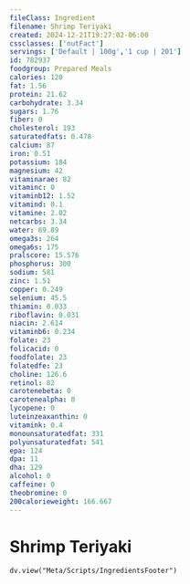 ```yaml
---
fileClass: Ingredient
filename: Shrimp Teriyaki
created: 2024-12-21T19:27:02-06:00
cssclasses: ['nutFact']
servings: ['Default | 100g','1 cup | 201']
id: 782937
foodgroup: Prepared Meals
calories: 120
fat: 1.56
protein: 21.62
carbohydrate: 3.34
sugars: 1.76
fiber: 0
cholesterol: 193
saturatedfats: 0.478
calcium: 87
iron: 0.51
potassium: 184
magnesium: 42
vitaminarae: 82
vitaminc: 0
vitaminb12: 1.52
vitamind: 0.1
vitamine: 2.02
netcarbs: 3.34
water: 69.89
omega3s: 264
omega6s: 175
pralscore: 15.576
phosphorus: 300
sodium: 581
zinc: 1.51
copper: 0.249
selenium: 45.5
thiamin: 0.033
riboflavin: 0.031
niacin: 2.614
vitaminb6: 0.234
folate: 23
folicacid: 0
foodfolate: 23
folatedfe: 23
choline: 126.6
retinol: 82
carotenebeta: 0
carotenealpha: 0
lycopene: 0
luteinzeaxanthin: 0
vitamink: 0.4
monounsaturatedfat: 331
polyunsaturatedfat: 541
epa: 124
dpa: 11
dha: 129
alcohol: 0
caffeine: 0
theobromine: 0
200calorieweight: 166.667
---
```


# Shrimp Teriyaki

```dataviewjs
dv.view("Meta/Scripts/IngredientsFooter")
```